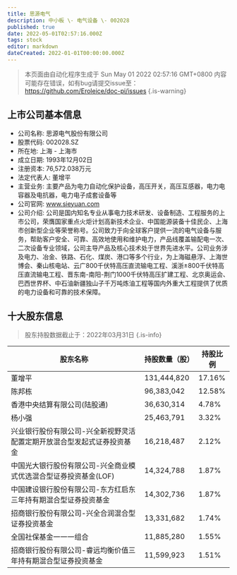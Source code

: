 ```yaml
---
title: 思源电气
description: 中小板 \- 电气设备 \- 002028
published: true
date: 2022-05-01T02:57:16.000Z
tags: stock
editor: markdown
dateCreated: 2022-01-01T00:00:00.000Z
---
```


> 本页面由自动化程序生成于 Sun May 01 2022 02:57:16 GMT+0800
> 内容可能存在错误，如有bug请提交issue至：https://github.com/Eroleice/doc-pi/issues
{.is-warning}

## 上市公司基本信息
- 公司名称: 思源电气股份有限公司
- 股票代码: 002028.SZ
- 所在地: 上海 - 上海市
- 成立日期: 1993年12月02日
- 注册资本: 76,572.038万元
- 法定代表人: 董增平
- 主营业务: 主要产品为电力自动化保护设备，高压开关，高压互感器，电力电容器及电抗器，电力电子成套设备等
- 公司官网: www.sieyuan.com
- 公司介绍: 公司是国内知名专业从事电力技术研发、设备制造、工程服务的上市公司，荣膺国家重点火炬计划高新技术企业、中国能源装备十佳民企、上海市创新型企业等荣誉称号。公司致力于向全球客户提供一流的电气设备与服务，帮助客户安全、可靠、高效地使用和维护电力，产品线覆盖输配电一次、二次设备专业领域，公司主导产品及核心技术处于世界先进水平。公司业务涉及电力、冶金、铁路、石化、煤炭、港口等多个行业，为上海磁悬浮、上海世博会、秦山核电站、云广800千伏特高压直流输电工程、溪浙±800千伏特高压直流输电工程、晋东南-南阳-荆门1000千伏特高压扩建工程、北京奥运会、巴西世界杯、中石油新疆独山子千万吨炼油工程等国内外重大工程提供了优质的电力设备和可靠的技术保障。


## 十大股东信息
> 股东持股数据截止于：2022年03月31日
{.is-info}

| 股东名称 | 持股数量（股） | 持股比例 |
| --- | --- | --- |
| 董增平 | 131,444,820 | 17.16% |
| 陈邦栋 | 96,383,042 | 12.58% |
| 香港中央结算有限公司(陆股通) | 36,630,314 | 4.78% |
| 杨小强 | 25,463,791 | 3.32% |
| 兴业银行股份有限公司-兴全新视野灵活配置定期开放混合型发起式证券投资基金 | 16,218,487 | 2.12% |
| 中国光大银行股份有限公司-兴全商业模式优选混合型证券投资基金(LOF) | 14,324,788 | 1.87% |
| 中国建设银行股份有限公司-东方红启东三年持有期混合型证券投资基金 | 14,302,736 | 1.87% |
| 招商银行股份有限公司-兴全合润混合型证券投资基金 | 13,331,682 | 1.74% |
| 全国社保基金一一一组合 | 11,885,280 | 1.55% |
| 招商银行股份有限公司-睿远均衡价值三年持有期混合型证券投资基金 | 11,599,923 | 1.51% |




